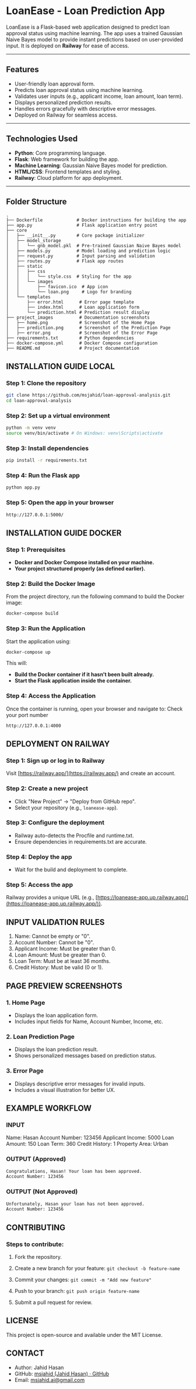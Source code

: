 # LoanEase - Loan Prediction App

LoanEase is a Flask-based web application designed to predict loan approval status using machine learning. The app uses a trained Gaussian Naive Bayes model to provide instant predictions based on user-provided input. It is deployed on **Railway** for ease of access.

---

## Features

- User-friendly loan approval form.
- Predicts loan approval status using machine learning.
- Validates user inputs (e.g., applicant income, loan amount, loan term).
- Displays personalized prediction results.
- Handles errors gracefully with descriptive error messages.
- Deployed on Railway for seamless access.

---

## Technologies Used

- **Python**: Core programming language.
- **Flask**: Web framework for building the app.
- **Machine Learning**: Gaussian Naive Bayes model for prediction.
- **HTML/CSS**: Frontend templates and styling.
- **Railway**: Cloud platform for app deployment.

---

## Folder Structure

```plaintext
.
├── Dockerfile             # Docker instructions for building the app
├── app.py                 # Flask application entry point
├── core
│   ├── __init__.py        # Core package initializer
│   ├── model_storage
│   │   └── gnb_model.pkl  # Pre-trained Gaussian Naive Bayes model
│   ├── models.py          # Model loading and prediction logic
│   ├── request.py         # Input parsing and validation
│   ├── routes.py          # Flask app routes
│   ├── static
│   │   ├── css
│   │   │   └── style.css  # Styling for the app
│   │   └── images
│   │       ├── favicon.ico  # App icon
│   │       └── loan.png     # Logo for branding
│   └── templates
│       ├── error.html      # Error page template
│       ├── index.html      # Loan application form
│       └── prediction.html # Prediction result display
├── project_images          # Documentation screenshots
│   ├── home.png            # Screenshot of the Home Page
│   ├── prediction.png      # Screenshot of the Prediction Page
│   ├── error.png           # Screenshot of the Error Page
├── requirements.txt        # Python dependencies
├── docker-compose.yml      # Docker Compose configuration
├── README.md               # Project documentation
```

## INSTALLATION GUIDE LOCAL

### Step 1: Clone the repository

```bash
git clone https://github.com/msjahid/loan-approval-analysis.git
cd loan-approval-analysis
```

### Step 2: Set up a virtual environment

```bash
python -m venv venv
source venv/bin/activate # On Windows: venv\Scripts\activate
```

### Step 3: Install dependencies

```bash
pip install -r requirements.txt
```

### Step 4: Run the Flask app

```bash
python app.py
```

### Step 5: Open the app in your browser

```bash
http://127.0.0.1:5000/
```

## INSTALLATION GUIDE DOCKER

### Step 1: Prerequisites

- **Docker and Docker Compose installed on your machine.**
- **Your project structured properly (as defined earlier).**

### Step 2: Build the Docker Image

From the project directory, run the following command to build the Docker image:

```bash
docker-compose build
```

### Step 3: Run the Application

Start the application using:

```bash
docker-compose up
```

This will:

- **Build the Docker container if it hasn’t been built already.**
- **Start the Flask application inside the container.**

### Step 4: **Access the Application**

Once the container is running, open your browser and navigate to: Check your port number

```bash
http://127.0.0.1:4000
```

## DEPLOYMENT ON RAILWAY

### Step 1: Sign up or log in to Railway

Visit [https://railway.app/](https://railway.app/) and create an account.

### Step 2: Create a new project

- Click "New Project" → "Deploy from GitHub repo".
- Select your repository (e.g., `loanease-app`).

### Step 3: Configure the deployment

- Railway auto-detects the Procfile and runtime.txt.
- Ensure dependencies in requirements.txt are accurate.

### Step 4: Deploy the app

- Wait for the build and deployment to complete.

### Step 5: Access the app

Railway provides a unique URL (e.g., [https://loanease-app.up.railway.app/](https://loanease-app.up.railway.app/)).

## INPUT VALIDATION RULES

1. Name: Cannot be empty or "0".
2. Account Number: Cannot be "0".
3. Applicant Income: Must be greater than 0.
4. Loan Amount: Must be greater than 0.
5. Loan Term: Must be at least 36 months.
6. Credit History: Must be valid (0 or 1).

## PAGE PREVIEW SCREENSHOTS

### 1. Home Page

- Displays the loan application form.
- Includes input fields for Name, Account Number, Income, etc.

### 2. Loan Prediction Page

- Displays the loan prediction result.
- Shows personalized messages based on prediction status.

### 3. Error Page

- Displays descriptive error messages for invalid inputs.
- Includes a visual illustration for better UX.

## EXAMPLE WORKFLOW

### INPUT

Name: Hasan
Account Number: 123456
Applicant Income: 5000
Loan Amount: 150
Loan Term: 360
Credit History: 1
Property Area: Urban

### OUTPUT (Approved)

```bash
Congratulations, Hasan! Your loan has been approved.
Account Number: 123456
```

### OUTPUT (Not Approved)

```bash
Unfortunately, Hasan your loan has not been approved.
Account Number: 123456
```

## CONTRIBUTING

### Steps to contribute:

1. Fork the repository.
  
2. Create a new branch for your feature:
  `git checkout -b feature-name`
  
3. Commit your changes:
  `git commit -m "Add new feature"`
  
4. Push to your branch:
  `git push origin feature-name`
  
5. Submit a pull request for review.
  

## LICENSE

This project is open-source and available under the MIT License.

## CONTACT

- Author: Jahid Hasan
- GitHub: [msjahid (Jahid Hasan) · GitHub](https://github.com/msjahid)
- Email: [msjahid.ai@gmail.com](mailto:msjahid.ai@gmail.com)
